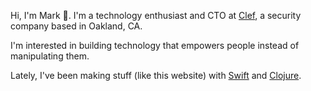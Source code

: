 Hi, I'm Mark 👋. I'm a technology enthusiast and CTO at [Clef](https://getclef.com), a security company based in Oakland, CA. 

I'm interested in building technology that empowers people instead of
manipulating them.

Lately, I've been making stuff (like this website) with [Swift](https://swift.org/) and
[Clojure](http://clojure.org/).
